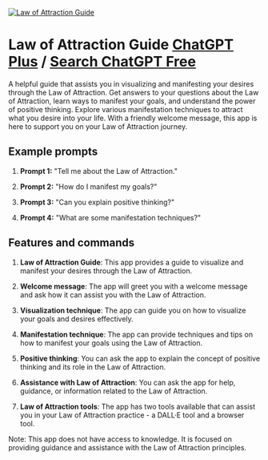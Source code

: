 
[![Law of Attraction Guide](https://files.oaiusercontent.com/file-05fTKW2SJJjeP88MksL9MpTf?se=2123-10-18T01%3A34%3A29Z&sp=r&sv=2021-08-06&sr=b&rscc=max-age%3D31536000%2C%20immutable&rscd=attachment%3B%20filename%3D4d0a0aa6-2344-4061-bfac-0f438640f0e3.png&sig=7tMdOmTMBEmEI%2BRlg1IifLGsrlz9QokigDhHdCZjr9k%3D)](https://chat.openai.com/g/g-6vQnET16L-law-of-attraction-guide)

# Law of Attraction Guide [ChatGPT Plus](https://chat.openai.com/g/g-6vQnET16L-law-of-attraction-guide) / [Search ChatGPT Free](https://gptcall.net/index.html#/?search=Law%20of%20Attraction%20Guide)

A helpful guide that assists you in visualizing and manifesting your desires through the Law of Attraction. Get answers to your questions about the Law of Attraction, learn ways to manifest your goals, and understand the power of positive thinking. Explore various manifestation techniques to attract what you desire into your life. With a friendly welcome message, this app is here to support you on your Law of Attraction journey.

## Example prompts

1. **Prompt 1:** "Tell me about the Law of Attraction."

2. **Prompt 2:** "How do I manifest my goals?"

3. **Prompt 3:** "Can you explain positive thinking?"

4. **Prompt 4:** "What are some manifestation techniques?"

## Features and commands

1. **Law of Attraction Guide**: This app provides a guide to visualize and manifest your desires through the Law of Attraction.

2. **Welcome message**: The app will greet you with a welcome message and ask how it can assist you with the Law of Attraction.

3. **Visualization technique**: The app can guide you on how to visualize your goals and desires effectively.

4. **Manifestation technique**: The app can provide techniques and tips on how to manifest your goals using the Law of Attraction.

5. **Positive thinking**: You can ask the app to explain the concept of positive thinking and its role in the Law of Attraction.

6. **Assistance with Law of Attraction**: You can ask the app for help, guidance, or information related to the Law of Attraction.

7. **Law of Attraction tools**: The app has two tools available that can assist you in your Law of Attraction practice - a DALL·E tool and a browser tool.

Note: This app does not have access to knowledge. It is focused on providing guidance and assistance with the Law of Attraction principles.



